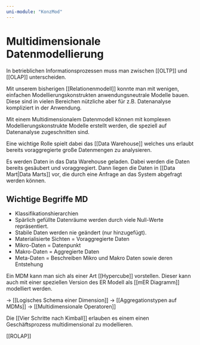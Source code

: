 ```yaml
---
uni-module: "KonzMod"
---
```


# Multidimensionale Datenmodellierung

In betrieblichen Informationsprozessen muss man zwischen [[OLTP]] und [[OLAP]] unterscheiden.

Mit unserem bisherigen [[Relationenmodell]] konnte man mit wenigen, einfachen Modellierungskonstrukten anwendungsneutrale Modelle bauen. Diese sind in vielen Bereichen nützliche aber für z.B. Datenanalyse kompliziert in der Anwendung.

Mit einem Multidimensionalem Datenmodell können mit komplexen Modellierungskonstrukte Modelle erstellt werden, die speziell auf Datenanalyse zugeschnitten sind.

Eine wichtige Rolle spielt dabei das [[Data Warehouse]] welches uns erlaubt bereits voraggregierte große Datenmengen zu analysieren.

Es werden Daten in das Data Warehouse geladen. Dabei werden die Daten bereits gesäubert und voraggregiert. Dann liegen die Daten in [[Data Mart|Data Marts]] vor, die durch eine Anfrage an das System abgefragt werden können.

## Wichtige Begriffe MD

- Klassifikationshierarchien
- Spärlich gefüllte Datenräume werden durch viele Null-Werte repräsentiert.
- Stabile Daten werden nie geändert (nur hinzugefügt).
- Materialisierte Sichten = Voraggregierte Daten
- Mikro-Daten = Datenpunkt
- Makro-Daten = Aggregierte Daten
- Meta-Daten = Beschreiben Mikro und Makro Daten sowie deren Entstehung

Ein MDM kann man sich als einer Art [[Hypercube]] vorstellen. Dieser kann auch mit einer speziellen Version des ER Modell als [[mER Diagramm]] modelliert werden.

→ [[Logisches Schema einer Dimension]]
→ [[Aggregationstypen auf MDMs]]
→ [[Multidimensionale Operatoren]]

Die [[Vier Schritte nach Kimball]] erlauben es einem einen Geschäftsprozess multidimensional zu modellieren.

[[ROLAP]]
